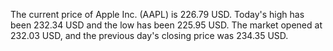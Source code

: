 The current price of Apple Inc. (AAPL) is 226.79 USD. Today's high has been 232.34 USD and the low has been 225.95 USD. The market opened at 232.03 USD, and the previous day's closing price was 234.35 USD.